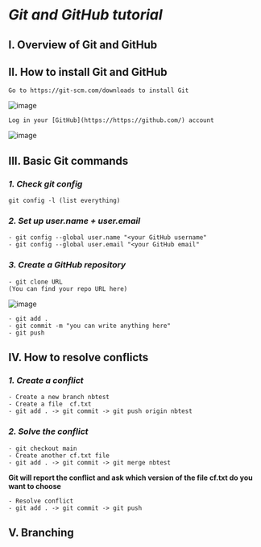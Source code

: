 # **_Git and GitHub tutorial_**

## **I. Overview of Git and GitHub**
    
## **II. How to install Git and GitHub**
    Go to https://git-scm.com/downloads to install Git
    
   ![image](https://user-images.githubusercontent.com/73635652/101713001-54c58380-3ac9-11eb-9c17-fe094877a137.png)
   
    Log in your [GitHub](https://https://github.com/) account
   
   
   ![image](https://user-images.githubusercontent.com/73635652/101713472-4a57b980-3aca-11eb-8a4f-d457eb54b644.png)
    
## **III. Basic Git commands**   
### _1. Check git config_  
    git config -l (list everything)
   
### _2. Set up user.name + user.email_
    - git config --global user.name "<your GitHub username"
    - git config --global user.email "<your GitHub email"
   
### _3. Create a GitHub repository_
    - git clone URL
    (You can find your repo URL here)
    
   ![image](https://user-images.githubusercontent.com/73635652/101719305-a8d66500-3ad5-11eb-8228-208f58d38881.png)
   
    - git add .
    - git commit -m "you can write anything here"
    - git push
      
## **IV. How to resolve conflicts**
### _1. Create a conflict_
    - Create a new branch nbtest
    - Create a file  cf.txt
    - git add . -> git commit -> git push origin nbtest
    
### _2. Solve the conflict_
    - git checkout main
    - Create another cf.txt file
    - git add . -> git commit -> git merge nbtest
    
   **Git will report the conflict and ask which version of the file cf.txt do you want to choose**
   
    - Resolve conflict
    - git add . -> git commit -> git push
  
## **V. Branching**
